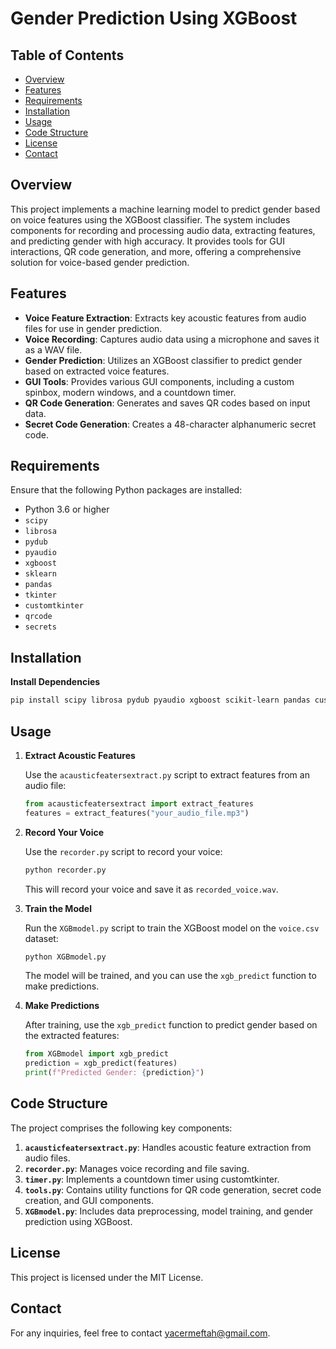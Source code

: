 # Gender Prediction Using XGBoost

## Table of Contents

- [Overview](#overview)
- [Features](#features)
- [Requirements](#requirements)
- [Installation](#installation)
- [Usage](#usage)
- [Code Structure](#code-structure)
- [License](#license)
- [Contact](#contact)

## Overview

This project implements a machine learning model to predict gender based on voice features using the XGBoost classifier. The system includes components for recording and processing audio data, extracting features, and predicting gender with high accuracy. It provides tools for GUI interactions, QR code generation, and more, offering a comprehensive solution for voice-based gender prediction.

## Features

- **Voice Feature Extraction**: Extracts key acoustic features from audio files for use in gender prediction.
- **Voice Recording**: Captures audio data using a microphone and saves it as a WAV file.
- **Gender Prediction**: Utilizes an XGBoost classifier to predict gender based on extracted voice features.
- **GUI Tools**: Provides various GUI components, including a custom spinbox, modern windows, and a countdown timer.
- **QR Code Generation**: Generates and saves QR codes based on input data.
- **Secret Code Generation**: Creates a 48-character alphanumeric secret code.

## Requirements

Ensure that the following Python packages are installed:

- Python 3.6 or higher
- `scipy`
- `librosa`
- `pydub`
- `pyaudio`
- `xgboost`
- `sklearn`
- `pandas`
- `tkinter`
- `customtkinter`
- `qrcode`
- `secrets`

## Installation

 **Install Dependencies**

   ```bash
   pip install scipy librosa pydub pyaudio xgboost scikit-learn pandas customtkinter qrcode secrets
   ```

## Usage

1. **Extract Acoustic Features**

   Use the `acausticfeatersextract.py` script to extract features from an audio file:

   ```python
   from acausticfeatersextract import extract_features
   features = extract_features("your_audio_file.mp3")
   ```

2. **Record Your Voice**

   Use the `recorder.py` script to record your voice:

   ```bash
   python recorder.py
   ```

   This will record your voice and save it as `recorded_voice.wav`.

3. **Train the Model**

   Run the `XGBmodel.py` script to train the XGBoost model on the `voice.csv` dataset:

   ```bash
   python XGBmodel.py
   ```

   The model will be trained, and you can use the `xgb_predict` function to make predictions.

4. **Make Predictions**

   After training, use the `xgb_predict` function to predict gender based on the extracted features:

   ```python
   from XGBmodel import xgb_predict
   prediction = xgb_predict(features)
   print(f"Predicted Gender: {prediction}")
   ```

## Code Structure

The project comprises the following key components:

1. **`acausticfeatersextract.py`**: Handles acoustic feature extraction from audio files.
2. **`recorder.py`**: Manages voice recording and file saving.
3. **`timer.py`**: Implements a countdown timer using customtkinter.
4. **`tools.py`**: Contains utility functions for QR code generation, secret code creation, and GUI components.
5. **`XGBmodel.py`**: Includes data preprocessing, model training, and gender prediction using XGBoost.

## License

This project is licensed under the MIT License.

## Contact

For any inquiries, feel free to contact yacermeftah@gmail.com.
